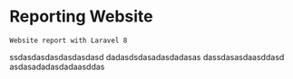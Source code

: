 # Reporting Website
```
Website report with Laravel 8
```
ssdasdasdasdasdasdasd
dadasdsdasadasdadasas
dassdasasdaasddasd
asdasadadasdadaasddas
